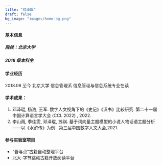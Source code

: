 ```yaml
---
title: "邓泽琨"
draft: false
bg_image: "images/home-bg.png"
---
```


#### 基本信息

##### 院校：北京大学

##### 2018 级本科生

#### 学业经历

2018.09 至今 北京大学 信息管理系 信息管理与信息系统专业在读

#### 学术成果：

1. 邓泽琨, 杨浩, 王军. 数字人文视角下的《史记》《汉书》比较研究. 第二十一届中国计算语言学大会 (CCL 2022) , 2022.
2. 李山雨, 季佳雯, 邓泽琨, 苏祺. 基于词向量主题模型的小说人物话语主题分析——以《水浒传》为例 . 第三届中国数字人文大会,2021.

#### 参与实验室项目

- “吾与点”古籍自动整理平台
- 北大-字节跳动古籍开放阅读平台
